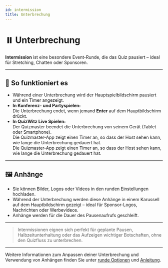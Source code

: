 ```yaml
---
id: intermission
title: Unterbrechung
---
```


# ⏸️ Unterbrechung

**Intermission** ist eine besondere Event-Runde, die das Quiz pausiert – ideal für Stretching, Chatten oder Sponsoren.

---

## 📝 So funktioniert es

- Während einer Unterbrechung wird der Hauptspielbildschirm pausiert und ein Timer angezeigt.
- **In Konferenz- und Partyspielen:**\
  Die Unterbrechung endet, wenn jemand **Enter** auf dem Hauptbildschirm drückt.
- **In QuizWitz Live Spielen:**\
  Der Quizmaster beendet die Unterbrechung von seinem Gerät (Tablet oder Smartphone).\
  Die Quizmaster-App zeigt einen Timer an, so dass der Host sehen kann, wie lange die Unterbrechung gedauert hat.\
  Die Quizmaster-App zeigt einen Timer an, so dass der Host sehen kann, wie lange die Unterbrechung gedauert hat.

---

## 🖼️ Anhänge

- Sie können Bilder, Logos oder Videos in den runden Einstellungen hochladen.
- Während der Unterbrechung werden diese Anhänge in einem Karussell auf dem Hauptbildschirm gezeigt – ideal für Sponsor-Logos, Nachrichten oder Werbevideos.
- Anhänge werden für die Dauer des Pausenaufrufs geschleift.

---

> Intermissionen eignen sich perfekt für geplante Pausen, Halbzeitunterhaltung oder das Aufzeigen wichtiger Botschaften, ohne den Quizfluss zu unterbrechen.

---

Weitere Informationen zum Anpassen deiner Unterbrechung und Verwendung von Anhängen finden Sie unter [runde Optionen](../editor/008-round-options.md) und [Anleitung](../editor/006-attachments.md).
